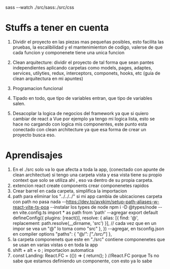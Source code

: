 
sass --watch ./src/sass:./src/css

# Stuffs a tener en cuenta

1. Dividir el proyecto en las piezas mas pequeñas posibles, esto facilita las pruebas, la escalibilidad y el mantenimienton de codigo, valerse de que cada funcion y componenete tiene una unica funcion

2. Clean arquitecture: dividir el proyecto de tal forma que sean pantes independientes aplicando carpetas como models, pages, adaptes, services, utilyties, redux, interceptors, componets, hooks, etc (guia de clean arquitectura en mi apuntes)

3. Programacion funcional

4. Tipado en todo, que tipo de variables entran, que tipo de variables salen.

5. Desacoplar la logica de negocios del framework ya que si quiero cambiar de react a Vue por ejemplo ya tengo mi logica lista, esto se hace no cargando con logica mis componentes, este punto esta conectado con clean architecture ya que esa forma de crear un proyecto busca eso.



# Aprendisajes

1. En el ./src solo va lo que afecta a toda la app, (conectado con apunte de clean architectue) si tengo una carpeta vista y esa vista tiene su propio context que solo se utiliza ahi , eso va dentro de su propia carpeta.
2. extencion react create components crear componenetes rapidos
3. Crear barrel en cada carpeta, simplifica la importacion
4. path para eliminar los "../../../" si mi app cambia de ubicaciones carpeta con path no pasa nada 
    --https://dev.to/avxkim/setup-path-aliases-w-react-vite-ts-poa
    --instalar los types de node  npm i -D @types/node
    --en vite.config.ts  import * as path from 'path'
    --agregar 
        export default defineConfig({
            plugins: [react()],
            resolve: {
                alias: [{ find: '@', replacement: path.resolve(__dirname, 'src') }],
                // cada vez que en un impor se vea un "@" lo toma como "src"
            },
        })
    --agregar, en tsconfig.json en compiler options
        "paths": {
            "@/*": ["./src/*"]
        },
5. la carpeta componenets que este en "./src" contiene componenetes que se usan en varias vistas o en toda la app
6. shift + alt + o ; importacion automatica
7. const Landing: React.FC<LandingProps>  = ({}) => { return(); } //React.FC porque Ts no sabe que estamos definiendo un componente, con esto ya lo sabe